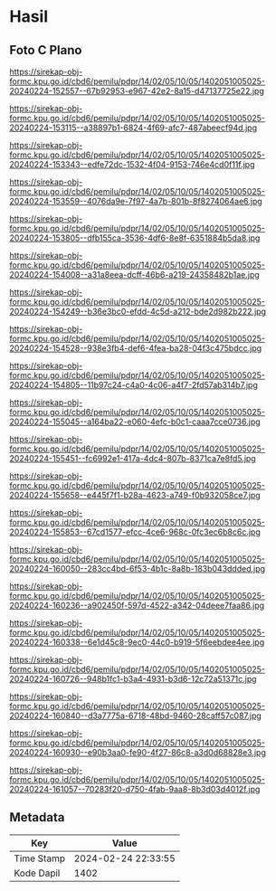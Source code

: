 # Hasil

## Foto C Plano

https://sirekap-obj-formc.kpu.go.id/cbd6/pemilu/pdpr/14/02/05/10/05/1402051005025-20240224-152557--67b92953-e967-42e2-8a15-d47137725e22.jpg

https://sirekap-obj-formc.kpu.go.id/cbd6/pemilu/pdpr/14/02/05/10/05/1402051005025-20240224-153115--a38897b1-6824-4f69-afc7-487abeecf94d.jpg

https://sirekap-obj-formc.kpu.go.id/cbd6/pemilu/pdpr/14/02/05/10/05/1402051005025-20240224-153343--edfe72dc-1532-4f04-9153-746e4cd0f11f.jpg

https://sirekap-obj-formc.kpu.go.id/cbd6/pemilu/pdpr/14/02/05/10/05/1402051005025-20240224-153559--4076da9e-7f97-4a7b-801b-8f8274064ae6.jpg

https://sirekap-obj-formc.kpu.go.id/cbd6/pemilu/pdpr/14/02/05/10/05/1402051005025-20240224-153805--dfb155ca-3536-4df6-8e8f-6351884b5da8.jpg

https://sirekap-obj-formc.kpu.go.id/cbd6/pemilu/pdpr/14/02/05/10/05/1402051005025-20240224-154008--a31a8eea-dcff-46b6-a219-24358482b1ae.jpg

https://sirekap-obj-formc.kpu.go.id/cbd6/pemilu/pdpr/14/02/05/10/05/1402051005025-20240224-154249--b36e3bc0-efdd-4c5d-a212-bde2d982b222.jpg

https://sirekap-obj-formc.kpu.go.id/cbd6/pemilu/pdpr/14/02/05/10/05/1402051005025-20240224-154528--938e3fb4-def6-4fea-ba28-04f3c475bdcc.jpg

https://sirekap-obj-formc.kpu.go.id/cbd6/pemilu/pdpr/14/02/05/10/05/1402051005025-20240224-154805--11b97c24-c4a0-4c06-a4f7-2fd57ab314b7.jpg

https://sirekap-obj-formc.kpu.go.id/cbd6/pemilu/pdpr/14/02/05/10/05/1402051005025-20240224-155045--a164ba22-e060-4efc-b0c1-caaa7cce0736.jpg

https://sirekap-obj-formc.kpu.go.id/cbd6/pemilu/pdpr/14/02/05/10/05/1402051005025-20240224-155451--fc6992e1-417a-4dc4-807b-8371ca7e8fd5.jpg

https://sirekap-obj-formc.kpu.go.id/cbd6/pemilu/pdpr/14/02/05/10/05/1402051005025-20240224-155658--e445f7f1-b28a-4623-a749-f0b932058ce7.jpg

https://sirekap-obj-formc.kpu.go.id/cbd6/pemilu/pdpr/14/02/05/10/05/1402051005025-20240224-155853--67cd1577-efcc-4ce6-968c-0fc3ec6b8c6c.jpg

https://sirekap-obj-formc.kpu.go.id/cbd6/pemilu/pdpr/14/02/05/10/05/1402051005025-20240224-160050--283cc4bd-6f53-4b1c-8a8b-183b043ddded.jpg

https://sirekap-obj-formc.kpu.go.id/cbd6/pemilu/pdpr/14/02/05/10/05/1402051005025-20240224-160236--a902450f-597d-4522-a342-04deee7faa86.jpg

https://sirekap-obj-formc.kpu.go.id/cbd6/pemilu/pdpr/14/02/05/10/05/1402051005025-20240224-160338--6e1d45c8-9ec0-44c0-b919-5f6eebdee4ee.jpg

https://sirekap-obj-formc.kpu.go.id/cbd6/pemilu/pdpr/14/02/05/10/05/1402051005025-20240224-160726--948b1fc1-b3a4-4931-b3d6-12c72a51371c.jpg

https://sirekap-obj-formc.kpu.go.id/cbd6/pemilu/pdpr/14/02/05/10/05/1402051005025-20240224-160840--d3a7775a-6718-48bd-9460-28caff57c087.jpg

https://sirekap-obj-formc.kpu.go.id/cbd6/pemilu/pdpr/14/02/05/10/05/1402051005025-20240224-160930--e90b3aa0-fe90-4f27-86c8-a3d0d68828e3.jpg

https://sirekap-obj-formc.kpu.go.id/cbd6/pemilu/pdpr/14/02/05/10/05/1402051005025-20240224-161057--70283f20-d750-4fab-9aa8-8b3d03d4012f.jpg


## Metadata

| Key        | Value               |
| ---------- | ------------------- |
| Time Stamp | 2024-02-24 22:33:55 |
| Kode Dapil | 1402                |



